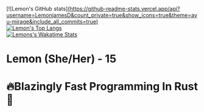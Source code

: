 [![Lemon's GitHub stats][(https://github-readme-stats.vercel.app/api?username=LemonjamesD&count_private=true&show_icons=true&theme=ayu-mirage&include_all_commits=true)](https://github.com/anuraghazra/github-readme-stats)
<br/>
[![Lemon's Top Langs](https://github-readme-stats.vercel.app/api/top-langs/?username=LemonjamesD&count_private=true&show_icons=true&theme=ayu-mirage&layout=compact&langs_count=10)](https://github.com/anuraghazra/github-readme-stats)
<br/>
[![Lemons's Wakatime Stats](https://github-readme-stats.vercel.app/api/wakatime?username=LemonjamesD&theme=ayu-mirage)](https://github.com/anuraghazra/github-readme-stats)

# Lemon (She/Her) - 15<br/>
# 🔥Blazingly Fast Programming In Rust🚀
